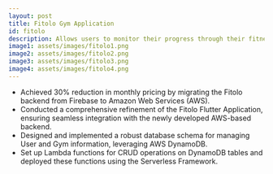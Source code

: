 ```yaml
---
layout: post
title: Fitolo Gym Application
id: fitolo
description: Allows users to monitor their progress through their fitness journey
image1: assets/images/fitolo1.png
image2: assets/images/fitolo2.png
image3: assets/images/fitolo3.png
image4: assets/images/fitolo4.png
---
```


- Achieved 30% reduction in monthly pricing by migrating the Fitolo backend from Firebase to Amazon Web Services (AWS).
- Conducted a comprehensive refinement of the Fitolo Flutter Application, ensuring seamless integration with the newly developed AWS-based backend.
- Designed and implemented a robust database schema for managing User and Gym information, leveraging AWS DynamoDB.
- Set up Lambda functions for CRUD operations on DynamoDB tables and deployed these functions using the Serverless Framework.